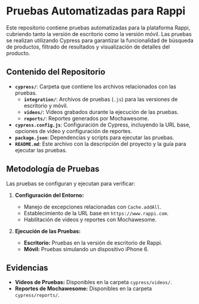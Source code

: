 # Pruebas Automatizadas para Rappi

Este repositorio contiene pruebas automatizadas para la plataforma Rappi, cubriendo tanto la versión de escritorio como la versión móvil. Las pruebas se realizan utilizando Cypress para garantizar la funcionalidad de búsqueda de productos, filtrado de resultados y visualización de detalles del producto.

## Contenido del Repositorio

- **`cypress/`**: Carpeta que contiene los archivos relacionados con las pruebas.
  - **`integration/`**: Archivos de pruebas (`.js`) para las versiones de escritorio y móvil.
  - **`videos/`**: Videos grabados durante la ejecución de las pruebas.
  - **`reports/`**: Reportes generados por Mochawesome.
- **`cypress.config.js`**: Configuración de Cypress, incluyendo la URL base, opciones de video y configuración de reportes.
- **`package.json`**: Dependencias y scripts para ejecutar las pruebas.
- **`README.md`**: Este archivo con la descripción del proyecto y la guía para ejecutar las pruebas.

## Metodología de Pruebas

Las pruebas se configuran y ejecutan para verificar:

1. **Configuración del Entorno:**
   - Manejo de excepciones relacionadas con `Cache.addAll`.
   - Establecimiento de la URL base en `https://www.rappi.com`.
   - Habilitación de videos y reportes con Mochawesome.

2. **Ejecución de las Pruebas:**
   - **Escritorio:** Pruebas en la versión de escritorio de Rappi.
   - **Móvil:** Pruebas simulando un dispositivo iPhone 6.

## Evidencias

- **Videos de Pruebas:** Disponibles en la carpeta `cypress/videos/`.
- **Reportes de Mochawesome:** Disponibles en la carpeta `cypress/reports/`.